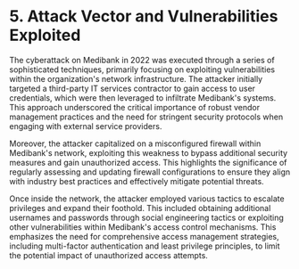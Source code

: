 # 5. Attack Vector and Vulnerabilities Exploited

The cyberattack on Medibank in 2022 was executed through a series of sophisticated techniques, primarily focusing on exploiting vulnerabilities within the organization's network infrastructure. The attacker initially targeted a third-party IT services contractor to gain access to user credentials, which were then leveraged to infiltrate Medibank's systems. This approach underscored the critical importance of robust vendor management practices and the need for stringent security protocols when engaging with external service providers.

Moreover, the attacker capitalized on a misconfigured firewall within Medibank's network, exploiting this weakness to bypass additional security measures and gain unauthorized access. This highlights the significance of regularly assessing and updating firewall configurations to ensure they align with industry best practices and effectively mitigate potential threats.

Once inside the network, the attacker employed various tactics to escalate privileges and expand their foothold. This included obtaining additional usernames and passwords through social engineering tactics or exploiting other vulnerabilities within Medibank's access control mechanisms. This emphasizes the need for comprehensive access management strategies, including multi-factor authentication and least privilege principles, to limit the potential impact of unauthorized access attempts.
